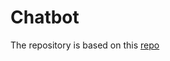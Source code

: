 # Chatbot

The repository is based on this [repo](https://pytorch.org/tutorials/beginner/chatbot_tutorial.html)
